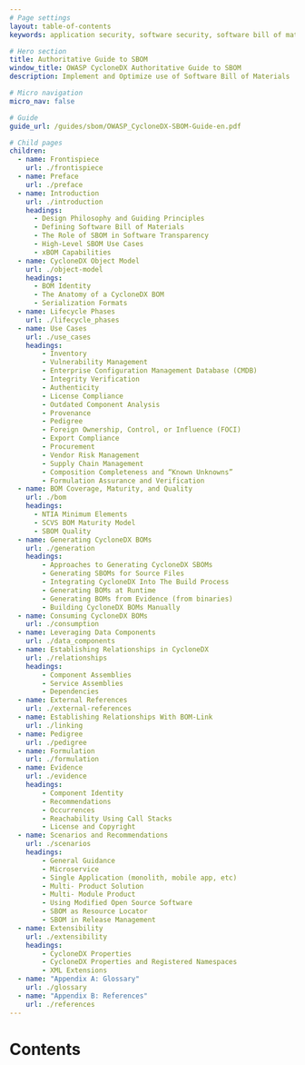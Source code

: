 ```yaml
---
# Page settings
layout: table-of-contents
keywords: application security, software security, software bill of material, SBOM, BOM, open source, supply chain, specification, spdx, license, package url, purl, cpe

# Hero section
title: Authoritative Guide to SBOM
window_title: OWASP CycloneDX Authoritative Guide to SBOM
description: Implement and Optimize use of Software Bill of Materials

# Micro navigation
micro_nav: false

# Guide
guide_url: /guides/sbom/OWASP_CycloneDX-SBOM-Guide-en.pdf

# Child pages
children:
  - name: Frontispiece
    url: ./frontispiece
  - name: Preface
    url: ./preface
  - name: Introduction
    url: ./introduction
    headings:
      - Design Philosophy and Guiding Principles
      - Defining Software Bill of Materials
      - The Role of SBOM in Software Transparency
      - High-Level SBOM Use Cases
      - xBOM Capabilities
  - name: CycloneDX Object Model
    url: ./object-model
    headings:
      - BOM Identity
      - The Anatomy of a CycloneDX BOM
      - Serialization Formats
  - name: Lifecycle Phases
    url: ./lifecycle_phases
  - name: Use Cases
    url: ./use_cases
    headings:
        - Inventory
        - Vulnerability Management
        - Enterprise Configuration Management Database (CMDB)
        - Integrity Verification
        - Authenticity
        - License Compliance
        - Outdated Component Analysis
        - Provenance
        - Pedigree
        - Foreign Ownership, Control, or Influence (FOCI)
        - Export Compliance
        - Procurement
        - Vendor Risk Management
        - Supply Chain Management
        - Composition Completeness and “Known Unknowns”
        - Formulation Assurance and Verification
  - name: BOM Coverage, Maturity, and Quality
    url: ./bom
    headings:
      - NTIA Minimum Elements
      - SCVS BOM Maturity Model
      - SBOM Quality
  - name: Generating CycloneDX BOMs
    url: ./generation
    headings:
        - Approaches to Generating CycloneDX SBOMs
        - Generating SBOMs for Source Files
        - Integrating CycloneDX Into The Build Process
        - Generating BOMs at Runtime
        - Generating BOMs from Evidence (from binaries)
        - Building CycloneDX BOMs Manually
  - name: Consuming CycloneDX BOMs
    url: ./consumption
  - name: Leveraging Data Components
    url: ./data_components
  - name: Establishing Relationships in CycloneDX
    url: ./relationships
    headings:
        - Component Assemblies
        - Service Assemblies
        - Dependencies
  - name: External References
    url: ./external-references
  - name: Establishing Relationships With BOM-Link
    url: ./linking
  - name: Pedigree
    url: ./pedigree
  - name: Formulation
    url: ./formulation
  - name: Evidence
    url: ./evidence
    headings:
        - Component Identity
        - Recommendations
        - Occurrences
        - Reachability Using Call Stacks
        - License and Copyright
  - name: Scenarios and Recommendations
    url: ./scenarios
    headings:
        - General Guidance
        - Microservice
        - Single Application (monolith, mobile app, etc)
        - Multi- Product Solution
        - Multi- Module Product
        - Using Modified Open Source Software
        - SBOM as Resource Locator
        - SBOM in Release Management
  - name: Extensibility
    url: ./extensibility
    headings:
        - CycloneDX Properties
        - CycloneDX Properties and Registered Namespaces
        - XML Extensions
  - name: "Appendix A: Glossary"
    url: ./glossary
  - name: "Appendix B: References"
    url: ./references
---
```


# Contents

